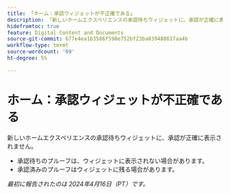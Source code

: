 ```yaml
---
title: 「ホーム：承認ウィジェットが不正確である」
description: 「新しいホームエクスペリエンスの承認待ちウィジェットに、承認が正確に表示されません。」
hidefromtoc: true
feature: Digital Content and Documents
source-git-commit: 677e4ea1b3586f598e752bf23ba039488617aa4b
workflow-type: tm+mt
source-wordcount: '69'
ht-degree: 5%

---
```



# ホーム：承認ウィジェットが不正確である

<!-- WF, WFP-->

新しいホームエクスペリエンスの承認待ちウィジェットに、承認が正確に表示されません。

* 承認待ちのプルーフは、ウィジェットに表示されない場合があります。
* 承認済みのプルーフはウィジェットに残る場合があります。

_最初に報告されたのは 2024年4月16日（PT）です。_

